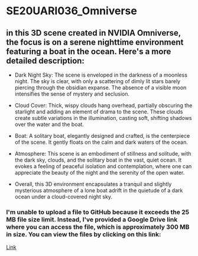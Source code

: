 # SE20UARI036_Omniverse

## in this 3D scene created in NVIDIA Omniverse, the focus is on a serene nighttime environment featuring a boat in the ocean. Here's a more detailed description:

* Dark Night Sky: The scene is enveloped in the darkness of a moonless night. The sky is clear, with only a scattering of dimly lit stars barely piercing through the obsidian expanse. The absence of a visible moon intensifies the sense of mystery and seclusion.

* Cloud Cover: Thick, wispy clouds hang overhead, partially obscuring the starlight and adding an element of drama to the scene. These clouds create subtle variations in the illumination, casting soft, shifting shadows over the water and the boat.

* Boat: A solitary boat, elegantly designed and crafted, is the centerpiece of the scene. It gently floats on the calm and dark waters of the ocean.

* Atmosphere: This scene is an embodiment of stillness and solitude, with the dark sky, clouds, and the solitary boat in the vast, quiet ocean. It evokes a feeling of peaceful isolation and contemplation, where one can appreciate the beauty of the night and the serenity of the open water.

* Overall, this 3D environment encapsulates a tranquil and slightly mysterious atmosphere of a lone boat adrift in the quietude of a dark ocean under a cloud-covered night sky.

### I'm unable to upload a file to GitHub because it exceeds the 25 MB file size limit. Instead, I've provided a Google Drive link where you can access the file, which is approximately 300 MB in size. You can view the files by clicking on this link: 

[Link](https://drive.google.com/drive/folders/1kQG_PiSfq7P0WX-fSEJZQb8c2KYKW9cV?usp=sharing)
